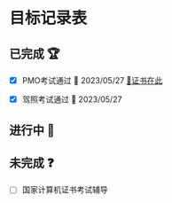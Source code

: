 # 目标记录表

## 已完成 :trophy:

- [x] PMO考试通过 :date: 2023/05/27
    [:white_flower:证书在此](https://cdn.perche.cc/fe.perche.cc/images/PixPin_2024-01-25_14-32-02.png)

- [x] 驾照考试通过 :date: 2023/05/27

## 进行中 :construction:

## 未完成 :question:

- [ ] 国家计算机证书考试辅导